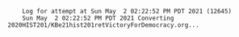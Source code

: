         Log for attempt at Sun May  2 02:22:52 PM PDT 2021 (12645)
        Sun May  2 02:22:52 PM PDT 2021 Converting 2020HIST201/KBe21hist201retVictoryForDemocracy.org...
